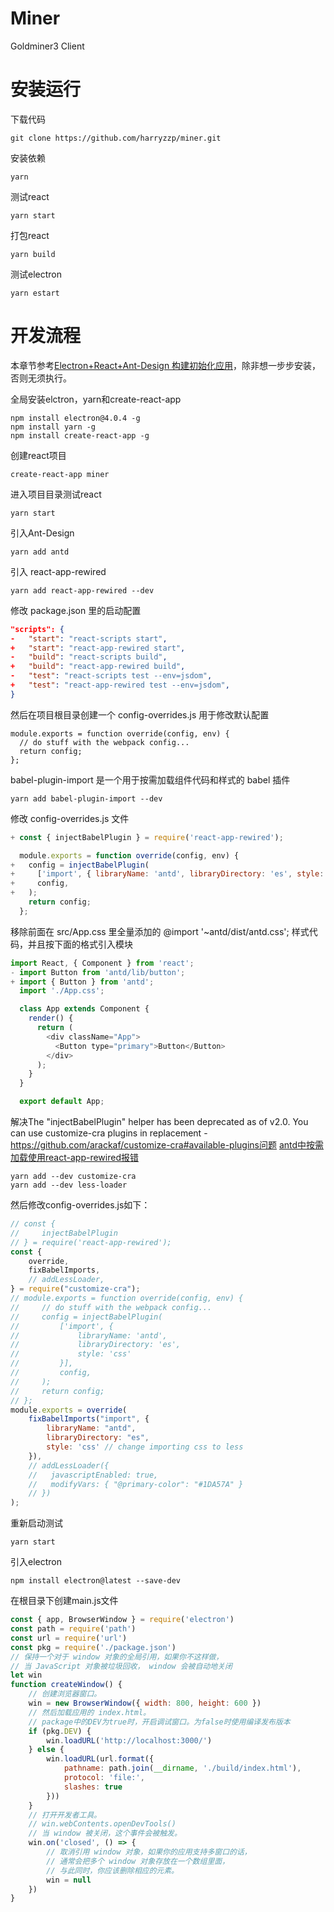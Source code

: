 # Miner
Goldminer3 Client

# 安装运行
下载代码
```
git clone https://github.com/harryzzp/miner.git
```
安装依赖
```
yarn
```
测试react
```
yarn start
```
打包react
```
yarn build
```
测试electron
```
yarn estart
```

# 开发流程
本章节参考[Electron+React+Ant-Design 构建初始化应用](https://blog.csdn.net/yanlovehan/article/details/83067536)，除非想一步步安装，否则无须执行。

全局安装elctron，yarn和create-react-app
```
npm install electron@4.0.4 -g
npm install yarn -g
npm install create-react-app -g
```
创建react项目
```
create-react-app miner
```
进入项目目录测试react
```
yarn start
```
引入Ant-Design
```
yarn add antd
```
引入 react-app-rewired
```
yarn add react-app-rewired --dev
```
修改 package.json 里的启动配置
```Json
"scripts": {
-   "start": "react-scripts start",
+   "start": "react-app-rewired start",
-   "build": "react-scripts build",
+   "build": "react-app-rewired build",
-   "test": "react-scripts test --env=jsdom",
+   "test": "react-app-rewired test --env=jsdom",
}
```
然后在项目根目录创建一个 config-overrides.js 用于修改默认配置
```
module.exports = function override(config, env) {
  // do stuff with the webpack config...
  return config;
};
```
babel-plugin-import 是一个用于按需加载组件代码和样式的 babel 插件
```
yarn add babel-plugin-import --dev
```
修改 config-overrides.js 文件
```JavaScript
+ const { injectBabelPlugin } = require('react-app-rewired');

  module.exports = function override(config, env) {
+   config = injectBabelPlugin(
+     ['import', { libraryName: 'antd', libraryDirectory: 'es', style: 'css' }],
+     config,
+   );
    return config;
  };
```
移除前面在 src/App.css 里全量添加的 @import '~antd/dist/antd.css'; 样式代码，并且按下面的格式引入模块
```JavaScript
import React, { Component } from 'react';
- import Button from 'antd/lib/button';
+ import { Button } from 'antd';
  import './App.css';

  class App extends Component {
    render() {
      return (
        <div className="App">
          <Button type="primary">Button</Button>
        </div>
      );
    }
  }

  export default App;
```
解决The "injectBabelPlugin" helper has been deprecated as of v2.0. You can use customize-cra plugins in replacement - https://github.com/arackaf/customize-cra#available-plugins问题 [antd中按需加载使用react-app-rewired报错](https://segmentfault.com/q/1010000017794269/a-1020000017860037)
```
yarn add --dev customize-cra
yarn add --dev less-loader
```
然后修改config-overrides.js如下：
```JavaScript
// const {
//     injectBabelPlugin
// } = require('react-app-rewired');
const {
    override,
    fixBabelImports,
    // addLessLoader,
} = require("customize-cra");
// module.exports = function override(config, env) {
//     // do stuff with the webpack config...
//     config = injectBabelPlugin(
//         ['import', {
//             libraryName: 'antd',
//             libraryDirectory: 'es',
//             style: 'css'
//         }],
//         config,
//     );
//     return config;
// };
module.exports = override(
    fixBabelImports("import", {
        libraryName: "antd",
        libraryDirectory: "es",
        style: 'css' // change importing css to less
    }),
    // addLessLoader({
    //   javascriptEnabled: true,
    //   modifyVars: { "@primary-color": "#1DA57A" }
    // })
);
```
重新启动测试
```
yarn start
```
引入electron
```
npm install electron@latest --save-dev
```
在根目录下创建main.js文件
```JavaScript
const { app, BrowserWindow } = require('electron')
const path = require('path')
const url = require('url')
const pkg = require('./package.json')
// 保持一个对于 window 对象的全局引用，如果你不这样做， 
// 当 JavaScript 对象被垃圾回收， window 会被自动地关闭 
let win
function createWindow() {
    // 创建浏览器窗口。 
    win = new BrowserWindow({ width: 800, height: 600 })
    // 然后加载应用的 index.html。 
    // package中的DEV为true时，开启调试窗口。为false时使用编译发布版本 
    if (pkg.DEV) {
        win.loadURL('http://localhost:3000/')
    } else {
        win.loadURL(url.format({
            pathname: path.join(__dirname, './build/index.html'),
            protocol: 'file:',
            slashes: true
        }))
    }
    // 打开开发者工具。 
    // win.webContents.openDevTools() 
    // 当 window 被关闭，这个事件会被触发。 
    win.on('closed', () => {
        // 取消引用 window 对象，如果你的应用支持多窗口的话， 
        // 通常会把多个 window 对象存放在一个数组里面， 
        // 与此同时，你应该删除相应的元素。 
        win = null
    })
}
```

